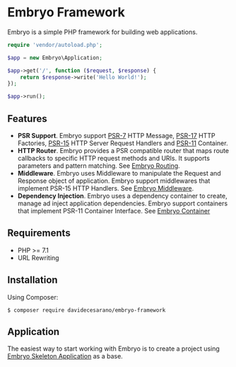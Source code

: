 # Embryo Framework
Embryo is a simple PHP framework for building web applications.
```php
require 'vendor/autoload.php';

$app = new Embryo\Application;

$app->get('/', function ($request, $response) {
    return $response->write('Hello World!');
});

$app->run();
```

## Features
* **PSR Support**. Embryo support [PSR-7](https://www.php-fig.org/psr/psr-7) HTTP Message, [PSR-17](https://www.php-fig.org/psr/psr-17) HTTP Factories, [PSR-15](https://www.php-fig.org/psr/psr-15) HTTP Server Request Handlers and [PSR-11](https://www.php-fig.org/psr/psr-11) Container. 
* **HTTP Router**. Embryo provides a PSR compatible router that maps route callbacks to specific HTTP request methods and URIs. It supports parameters and pattern matching. See [Embryo Routing](https://github.com/davidecesarano/Embryo-Routing). 
* **Middleware**. Embryo uses Middleware to manipulate the Request and Response object of application. Embryo support middlewares that implement PSR-15 HTTP Handlers. See [Embryo Middleware](https://github.com/davidecesarano/Embryo-Middleware). 
* **Dependency Injection**. Embryo uses a dependency container to create, manage ad inject application dependencies. Embryo support containers that implement PSR-11 Container Interface. See [Embryo Container](https://github.com/davidecesarano/Embryo-Container) 

## Requirements
* PHP >= 7.1
* URL Rewriting

## Installation
Using Composer:
```
$ composer require davidecesarano/embryo-framework
```

## Application
The easiest way to start working with Embryo is to create a project using [Embryo Skeleton Application](https://github.com/davidecesarano/Embryo) as a base.